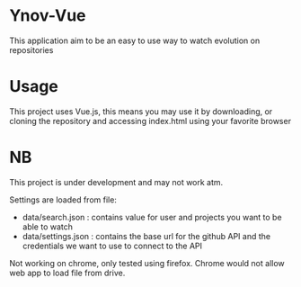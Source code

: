 # Ynov-Vue

This application aim to be an easy to use way to watch evolution on repositories


# Usage

This project uses Vue.js, this means you may use it by downloading, or cloning the repository and accessing index.html using your favorite browser

# NB

This project is under development and may not work atm.

Settings are loaded from file:
- data/search.json : contains value for user and projects you want to be able to watch
- data/settings.json : contains the base url for the github API and the credentials we want to use to connect to the API

Not working on chrome, only tested using firefox. Chrome would not allow web app to load file from drive.
